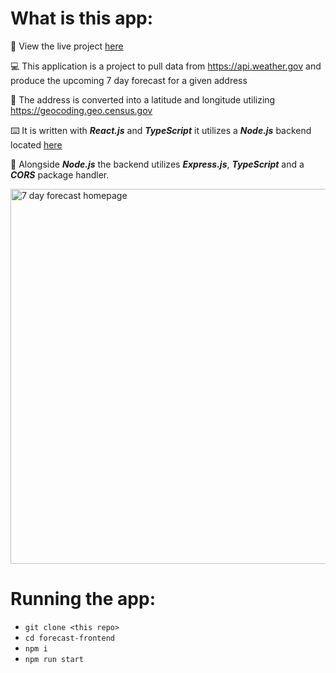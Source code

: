 # What is this app:
🌅 View the live project [here](https://7-day-forecast.netlify.app)

💻 This application is a project to pull data from https://api.weather.gov and produce the upcoming 7 day forecast for a given address

📌 The address is converted into a latitude and longitude utilizing https://geocoding.geo.census.gov

⌨️ It is written with ***React.js*** and ***TypeScript*** it utilizes a ***Node.js*** backend located [here](https://github.com/LeaskN/forecast-backend)

🔭 Alongside ***Node.js*** the backend utilizes ***Express.js***, ***TypeScript*** and a ***CORS*** package handler. 

<img height='600' align='center' src='https://user-images.githubusercontent.com/34516906/257265562-c7e221f0-5bf4-4428-a06a-3731112c1a63.png' alt='7 day forecast homepage' />

# Running the app:
* `git clone <this repo>`
* `cd forecast-frontend`
* `npm i`
* `npm run start`
